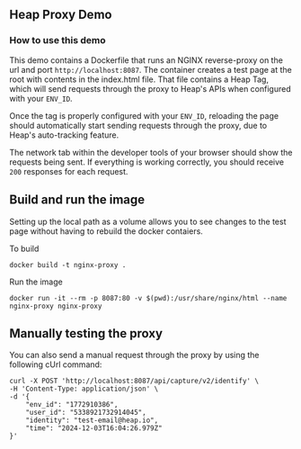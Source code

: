 ## Heap Proxy Demo

### How to use this demo

This demo contains a Dockerfile that runs an NGINX reverse-proxy on the url and port `http://localhost:8087`. The container creates a test page at the root with contents in the index.html file. That file contains a Heap Tag, which will send requests through the proxy to Heap's APIs when configured with your `ENV_ID`. 

Once the tag is properly configured with your `ENV_ID`, reloading the page should automatically start sending requests through the proxy, due to Heap's auto-tracking feature.

The network tab within the developer tools of your browser should show the requests being sent. If everything is working correctly, you should receive 
`200` responses for each request.

## Build and run the image
Setting up the local path as a volume allows you to see changes to the test page without having to rebuild the docker contaiers. 

To build
```text
docker build -t nginx-proxy .
```

Run the image
```text
docker run -it --rm -p 8087:80 -v $(pwd):/usr/share/nginx/html --name nginx-proxy nginx-proxy
```

## Manually testing the proxy

You can also send a manual request through the proxy by using the following cUrl command:

```text
curl -X POST 'http://localhost:8087/api/capture/v2/identify' \
-H 'Content-Type: application/json' \
-d '{
    "env_id": "1772910386",
    "user_id": "5338921732914045",
    "identity": "test-email@heap.io",
    "time": "2024-12-03T16:04:26.979Z"
}'
```